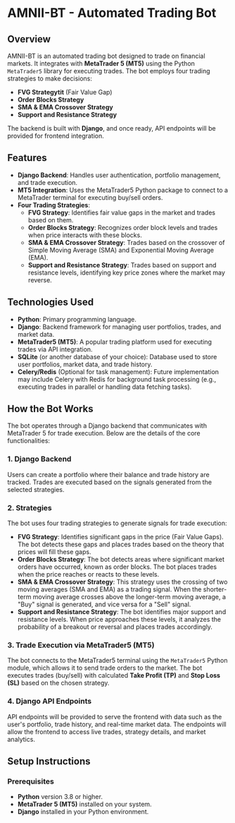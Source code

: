 # AMNII-BT - Automated Trading Bot

## Overview

AMNII-BT is an automated trading bot designed to trade on financial markets. It integrates with **MetaTrader 5 (MT5)** using the Python `MetaTrader5` library for executing trades. The bot employs four trading strategies to make decisions:

- **FVG Strategytit** (Fair Value Gap)
- **Order Blocks Strategy**
- **SMA & EMA Crossover Strategy**
- **Support and Resistance Strategy**

The backend is built with **Django**, and once ready, API endpoints will be provided for frontend integration.

## Features

- **Django Backend**: Handles user authentication, portfolio management, and trade execution.
- **MT5 Integration**: Uses the MetaTrader5 Python package to connect to a MetaTrader terminal for executing buy/sell orders.
- **Four Trading Strategies**:
  - **FVG Strategy**: Identifies fair value gaps in the market and trades based on them.
  - **Order Blocks Strategy**: Recognizes order block levels and trades when price interacts with these blocks.
  - **SMA & EMA Crossover Strategy**: Trades based on the crossover of Simple Moving Average (SMA) and Exponential Moving Average (EMA).
  - **Support and Resistance Strategy**: Trades based on support and resistance levels, identifying key price zones where the market may reverse.

## Technologies Used

- **Python**: Primary programming language.
- **Django**: Backend framework for managing user portfolios, trades, and market data.
- **MetaTrader5 (MT5)**: A popular trading platform used for executing trades via API integration.
- **SQLite** (or another database of your choice): Database used to store user portfolios, market data, and trade history.
- **Celery/Redis** (Optional for task management): Future implementation may include Celery with Redis for background task processing (e.g., executing trades in parallel or handling data fetching tasks).

## How the Bot Works

The bot operates through a Django backend that communicates with MetaTrader 5 for trade execution. Below are the details of the core functionalities:

### 1. Django Backend
Users can create a portfolio where their balance and trade history are tracked. Trades are executed based on the signals generated from the selected strategies.

### 2. Strategies
The bot uses four trading strategies to generate signals for trade execution:
- **FVG Strategy**: Identifies significant gaps in the price (Fair Value Gaps). The bot detects these gaps and places trades based on the theory that prices will fill these gaps.
- **Order Blocks Strategy**: The bot detects areas where significant market orders have occurred, known as order blocks. The bot places trades when the price reaches or reacts to these levels.
- **SMA & EMA Crossover Strategy**: This strategy uses the crossing of two moving averages (SMA and EMA) as a trading signal. When the shorter-term moving average crosses above the longer-term moving average, a "Buy" signal is generated, and vice versa for a "Sell" signal.
- **Support and Resistance Strategy**: The bot identifies major support and resistance levels. When price approaches these levels, it analyzes the probability of a breakout or reversal and places trades accordingly.

### 3. Trade Execution via MetaTrader5 (MT5)
The bot connects to the MetaTrader5 terminal using the `MetaTrader5` Python module, which allows it to send trade orders to the market. The bot executes trades (buy/sell) with calculated **Take Profit (TP)** and **Stop Loss (SL)** based on the chosen strategy.

### 4. Django API Endpoints
API endpoints will be provided to serve the frontend with data such as the user's portfolio, trade history, and real-time market data. The endpoints will allow the frontend to access live trades, strategy details, and market analytics.

## Setup Instructions

### Prerequisites
- **Python** version 3.8 or higher.
- **MetaTrader 5 (MT5)** installed on your system.
- **Django** installed in your Python environment.


